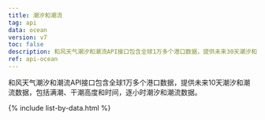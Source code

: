 ```yaml
---
title: 潮汐和潮流
tag: api
data: ocean
version: v7
toc: false
description: 和风天气潮汐和潮流API接口包含全球1万多个港口数据，提供未来30天潮汐和潮流数据，包括满潮、干潮高度和时间，逐小时潮汐和潮流数据。
ref: api-ocean
---
```


和风天气潮汐和潮流API接口包含全球1万多个港口数据，提供未来10天潮汐和潮流数据，包括满潮、干潮高度和时间，逐小时潮汐和潮流数据。

{% include list-by-data.html %}